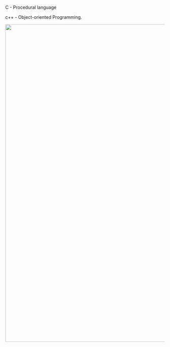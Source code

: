 C - Procedural language

c++ - Object-oriented Programming.

<pre>
<img src="https://user-images.githubusercontent.com/78292851/181809337-262f014f-f2cc-4d06-9cfa-e899f60f0fab.png" width="1000"> <img src="https://user-images.githubusercontent.com/78292851/181809811-0470dd15-68bd-43c0-aab7-3319d2ca8d69.png" width="1000"> <img src="https://user-images.githubusercontent.com/78292851/181810454-5780a830-5aa4-4f2f-ac08-1b6292262cf8.png"> <img src="https://user-images.githubusercontent.com/78292851/181810271-dd286e5a-dcb9-4287-9029-eef1ea9895c1.png" width="1000"> 
  

</pre>
